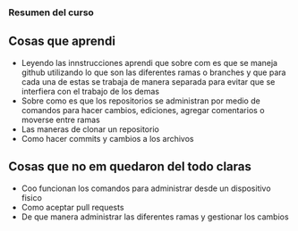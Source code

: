 ### Resumen del curso

## Cosas que aprendi

- Leyendo las innstrucciones aprendi que sobre com es que se maneja github utilizando lo que son las diferentes ramas o branches y que para cada una de estas se trabaja de manera separada para evitar que se interfiera con el trabajo de los demas
- Sobre como es que los repositorios se administran por medio de comandos para hacer cambios, ediciones, agregar comentarios o moverse entre ramas
- Las maneras de clonar un repositorio 
- Como hacer commits y cambios a los archivos

## Cosas que no em quedaron del todo claras

- Coo funcionan los comandos para administrar desde un dispositivo fisico 
- Como aceptar pull requests 
- De que manera administrar las diferentes ramas y gestionar los cambios


